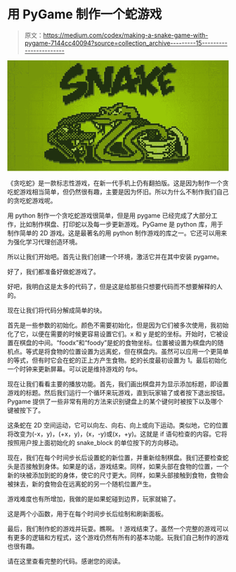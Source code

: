 # 用 PyGame 制作一个蛇游戏

> 原文：<https://medium.com/codex/making-a-snake-game-with-pygame-7144cc40094?source=collection_archive---------15----------------------->

![](img/34f2d7315fc5912977b52b7b3c55d962.png)

《贪吃蛇》是一款标志性游戏，在新一代手机上仍有翻拍版。这是因为制作一个贪吃蛇游戏相当简单，但仍然很有趣，主要是因为怀旧。所以为什么不制作我们自己的贪吃蛇游戏呢。

用 python 制作一个贪吃蛇游戏很简单，但是用 pygame 已经完成了大部分工作，比如制作棋盘、打印蛇以及每一步更新游戏。PyGame 是 python 库，用于制作简单的 2D 游戏。这是最著名的用 python 制作游戏的库之一。它还可以用来为强化学习代理创造环境。

所以让我们开始吧。首先让我们创建一个环境，激活它并在其中安装 pygame。

好了，我们都准备好做蛇游戏了。

好吧，我明白这是太多的代码了，但是这是给那些只想要代码而不想要解释的人的。

现在让我们将代码分解成简单的块。

首先是一些参数的初始化。颜色不需要初始化，但是因为它们被多次使用，我初始化了它，以便在需要的时候更容易设置它们。x 和 y 是蛇的坐标。开始时，它被设置在棋盘的中间。“foodx”和“foody”是蛇的食物坐标。位置被设置为棋盘内的随机点。等式是将食物的位置设置为远离蛇，但在棋盘内。虽然可以应用一个更简单的等式，但有时它会在蛇的正上方产生食物。蛇的长度最初设置为 1。最后初始化一个时钟来更新屏幕。可以说是维持游戏的 fps。

现在让我们看看主要的播放功能。首先，我们画出棋盘并为显示添加标题，即设置游戏的标题。然后我们运行一个循环来玩游戏，直到玩家输了或者按下退出按钮。Pygame 提供了一些非常有用的方法来识别键盘上的某个键何时被按下以及哪个键被按下了。

这条蛇在 2D 空间运动，它可以向左、向右、向上或向下运动。类似地，它的位置将改变为(-x，y)，(+x，y)，(x，-y)或(x，+y)。这就是 if 语句检查的内容。它将按照用户按上面初始化的 snake_block 的单位按下的方向移动。

现在，我们在每个时间步长后设置蛇的新位置，并重新绘制棋盘。我们还要检查蛇头是否接触到身体。如果是的话，游戏结束。同样，如果头部在食物的位置，一个新的块被添加到蛇的身体，使它的尺寸更大。同样，如果头部接触到食物，食物会被抹去，新的食物会在远离蛇的另一个随机位置产生。

游戏难度也有所增加，我做的是如果蛇碰到边界，玩家就输了。

这是两个小函数，用于在每个时间步长后绘制和刷新面板。

最后，我们制作蛇的游戏并玩耍。瞧啊。！游戏结束了。虽然一个完整的游戏可以有更多的逻辑和方程式，这个游戏仍然有所有的基本功能。玩我们自己制作的游戏也很有趣。

请在这里查看完整的代码。感谢您的阅读。